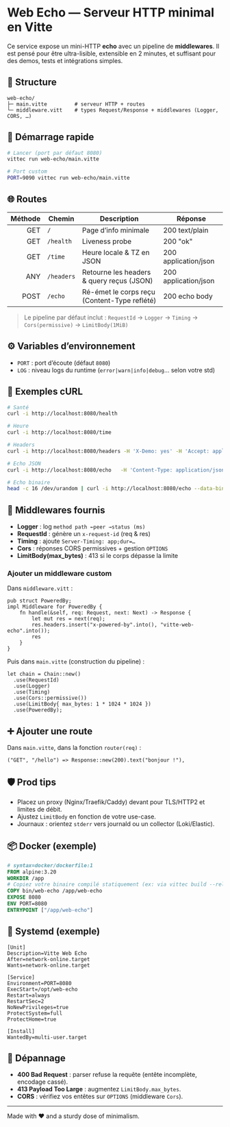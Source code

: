# Web Echo — Serveur HTTP minimal en Vitte

Ce service expose un mini-HTTP **echo** avec un pipeline de **middlewares**. Il est pensé pour être
ultra-lisible, extensible en 2 minutes, et suffisant pour des demos, tests et intégrations simples.

## 📂 Structure

```
web-echo/
├─ main.vitte         # serveur HTTP + routes
└─ middleware.vitt    # types Request/Response + middlewares (Logger, CORS, …)
```

## 🚀 Démarrage rapide

```bash
# Lancer (port par défaut 8080)
vittec run web-echo/main.vitte

# Port custom
PORT=9090 vittec run web-echo/main.vitte
```

## 🌐 Routes

| Méthode | Chemin     | Description                                   | Réponse |
|--------:|------------|-----------------------------------------------|---------|
| GET     | `/`        | Page d’info minimale                          | 200 text/plain |
| GET     | `/health`  | Liveness probe                                 | 200 "ok" |
| GET     | `/time`    | Heure locale & TZ en JSON                      | 200 application/json |
| ANY     | `/headers` | Retourne les headers & query reçus (JSON)      | 200 application/json |
| POST    | `/echo`    | Ré-émet le corps reçu (Content-Type reflété)   | 200 echo body |

> Le pipeline par défaut inclut : `RequestId` → `Logger` → `Timing` → `Cors(permissive)` → `LimitBody(1MiB)`

## ⚙️ Variables d’environnement

- `PORT` : port d’écoute (défaut `8080`)
- `LOG`  : niveau logs du runtime (`error|warn|info|debug`… selon votre std)

## 🧪 Exemples cURL

```bash
# Santé
curl -i http://localhost:8080/health

# Heure
curl -i http://localhost:8080/time

# Headers
curl -i http://localhost:8080/headers -H 'X-Demo: yes' -H 'Accept: application/json'

# Echo JSON
curl -i http://localhost:8080/echo   -H 'Content-Type: application/json'   -d '{"hello":"vitte"}'

# Echo binaire
head -c 16 /dev/urandom | curl -i http://localhost:8080/echo --data-binary @-   -H 'Content-Type: application/octet-stream'
```

## 🧱 Middlewares fournis

- **Logger** : log `method path ←peer →status (ms)`
- **RequestId** : génère un `x-request-id` (req & res)
- **Timing** : ajoute `Server-Timing: app;dur=…`
- **Cors** : réponses CORS permissives + gestion `OPTIONS`
- **LimitBody(max_bytes)** : 413 si le corps dépasse la limite

### Ajouter un middleware custom

Dans `middleware.vitt` :

```vitte
pub struct PoweredBy;
impl Middleware for PoweredBy {
    fn handle(&self, req: Request, next: Next) -> Response {
        let mut res = next(req);
        res.headers.insert("x-powered-by".into(), "vitte-web-echo".into());
        res
    }
}
```

Puis dans `main.vitte` (construction du pipeline) :

```vitte
let chain = Chain::new()
  .use(RequestId)
  .use(Logger)
  .use(Timing)
  .use(Cors::permissive())
  .use(LimitBody{ max_bytes: 1 * 1024 * 1024 })
  .use(PoweredBy);
```

## ➕ Ajouter une route

Dans `main.vitte`, dans la fonction `router(req)` :

```vitte
("GET", "/hello") => Response::new(200).text("bonjour !"),
```

## 🛡️ Prod tips

- Placez un proxy (Nginx/Traefik/Caddy) devant pour TLS/HTTP2 et limites de débit.
- Ajustez `LimitBody` en fonction de votre use-case.
- Journaux : orientez `stderr` vers journald ou un collector (Loki/Elastic).

## 📦 Docker (exemple)

```Dockerfile
# syntax=docker/dockerfile:1
FROM alpine:3.20
WORKDIR /app
# Copiez votre binaire compilé statiquement (ex: via vittec build --release)
COPY bin/web-echo /app/web-echo
EXPOSE 8080
ENV PORT=8080
ENTRYPOINT ["/app/web-echo"]
```

## 🧰 Systemd (exemple)

```
[Unit]
Description=Vitte Web Echo
After=network-online.target
Wants=network-online.target

[Service]
Environment=PORT=8080
ExecStart=/opt/web-echo
Restart=always
RestartSec=2
NoNewPrivileges=true
ProtectSystem=full
ProtectHome=true

[Install]
WantedBy=multi-user.target
```

## 🐞 Dépannage

- **400 Bad Request** : parser refuse la requête (entête incomplète, encodage cassé).
- **413 Payload Too Large** : augmentez `LimitBody.max_bytes`.
- **CORS** : vérifiez vos entêtes sur `OPTIONS` (middleware `Cors`).

---

Made with ❤️ and a sturdy dose of minimalism.
